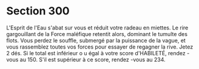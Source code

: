 # Section 300

L'Esprit de l'Eau s'abat sur vous et réduit votre radeau en miettes.
Le rire gargouillant de la Force maléfique retentit alors, dominant
le tumulte des flots. Vous perdez le souffle, submergé par la
puissance de la vague, et vous rassemblez toutes vos forces pour
essayer de regagner la rive. Jetez 2 dés. Si le total est inférieur o u
égal à votre score d'HABILETÉ, rendez -vous au  150. S'il est
supérieur à ce score, rendez -vous au  234.